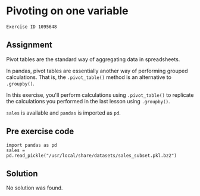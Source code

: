 
#  Pivoting on one variable

```
Exercise ID 1095648
```

##  Assignment 

Pivot tables are the standard way of aggregating data in spreadsheets. 

In pandas, pivot tables are essentially another way of performing grouped calculations. That is, the `.pivot_table()` method is an alternative to `.groupby()`. 

In this exercise, you'll perform calculations using `.pivot_table()` to replicate the calculations you performed in the last lesson using `.groupby()`.

`sales` is available and `pandas` is imported as `pd`.

##  Pre exercise code 

```
import pandas as pd
sales = pd.read_pickle("/usr/local/share/datasets/sales_subset.pkl.bz2")
```



##  Solution 

No solution was found.



